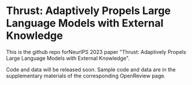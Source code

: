 # Thrust: Adaptively Propels Large Language Models with External Knowledge
This is the github repo forNeurIPS 2023 paper "Thrust: Adaptively Propels Large Language Models with External Knowledge". 

Code and data will be released soon. Sample code and data are in the supplementary materials of the corresponding OpenReview page.
